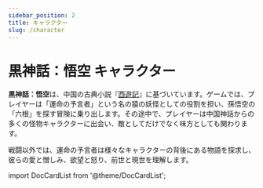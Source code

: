 ```yaml
---
sidebar_position: 2
title: キャラクター
slug: /character
---
```


# 黒神話：悟空 キャラクター

**黒神話：悟空**は、中国の古典小説『[西遊記](/docs/journey-to-the-west)』に基づいています。ゲームでは、プレイヤーは「運命の予言者」という名の猿の妖怪としての役割を担い、孫悟空の「六根」を探す冒険に乗り出します。その途中で、プレイヤーは中国神話からの多くの怪物キャラクターに出会い、敵としてだけでなく味方としても関わります。

戦闘以外では、運命の予言者は様々なキャラクターの背後にある物語を探求し、彼らの愛と憎しみ、欲望と怒り、前世と現世を理解します。

import DocCardList from '@theme/DocCardList';

<DocCardList />